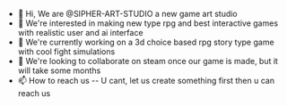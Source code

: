 - 👋 Hi, We are @SIPHER-ART-STUDIO a new game art studio
- 👀 We're interested in making new type rpg and best interactive games with realistic user and ai interface 
- 🌱 We're currently working on a 3d choice based rpg story type game with cool fight simulations 
- 💞️ We're looking to collaborate on steam once our game is made, but it will take some months
- 📫 How to reach us -- U cant, let us create something first then u can reach us

<!---
SIPHER-ART-STUDIO/SIPHER-ART-STUDIO is a ✨ special ✨ repository because its `README.md` (this file) appears on your GitHub profile.
You can click the Preview link to take a look at your changes.
--->

